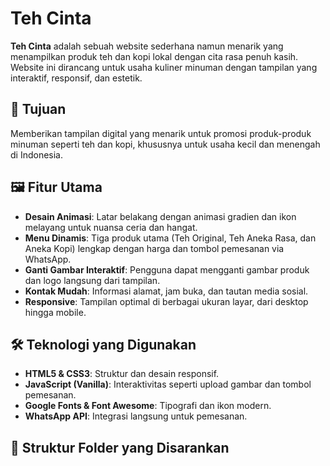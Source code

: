 # Teh Cinta

**Teh Cinta** adalah sebuah website sederhana namun menarik yang menampilkan produk teh dan kopi lokal dengan cita rasa penuh kasih. Website ini dirancang untuk usaha kuliner minuman dengan tampilan yang interaktif, responsif, dan estetik.

## 🎯 Tujuan

Memberikan tampilan digital yang menarik untuk promosi produk-produk minuman seperti teh dan kopi, khususnya untuk usaha kecil dan menengah di Indonesia.

## 🖼️ Fitur Utama

- **Desain Animasi**: Latar belakang dengan animasi gradien dan ikon melayang untuk nuansa ceria dan hangat.
- **Menu Dinamis**: Tiga produk utama (Teh Original, Teh Aneka Rasa, dan Aneka Kopi) lengkap dengan harga dan tombol pemesanan via WhatsApp.
- **Ganti Gambar Interaktif**: Pengguna dapat mengganti gambar produk dan logo langsung dari tampilan.
- **Kontak Mudah**: Informasi alamat, jam buka, dan tautan media sosial.
- **Responsive**: Tampilan optimal di berbagai ukuran layar, dari desktop hingga mobile.

## 🛠️ Teknologi yang Digunakan

- **HTML5 & CSS3**: Struktur dan desain responsif.
- **JavaScript (Vanilla)**: Interaktivitas seperti upload gambar dan tombol pemesanan.
- **Google Fonts & Font Awesome**: Tipografi dan ikon modern.
- **WhatsApp API**: Integrasi langsung untuk pemesanan.

## 📁 Struktur Folder yang Disarankan

